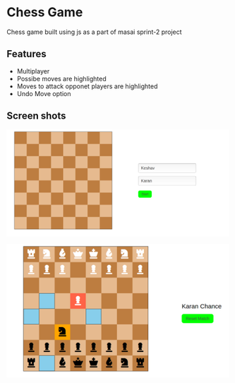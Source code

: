# Chess Game
Chess game built using js as a part of masai sprint-2 project

## Features 
- Multiplayer 
- Possibe moves are highlighted
- Moves to attack opponet players are highlighted
- Undo Move option

## Screen shots

![Game screenshot 1](screenShots/s1.png)


![Game screenshot 2](screenShots/s2.png)

